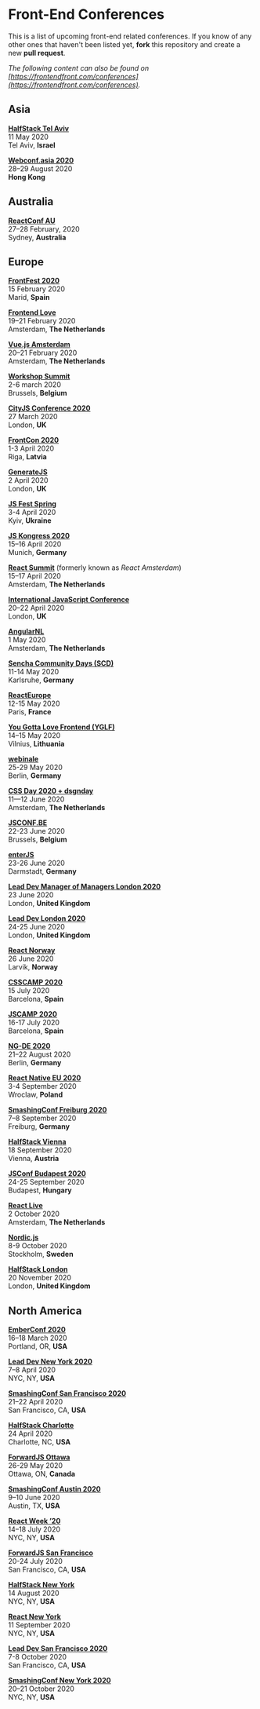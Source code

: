 # Front-End Conferences

This is a list of upcoming front-end related conferences. If you know of any other ones that haven't been listed yet, **fork** this repository and create a new **pull request**.

*The following content can also be found on [https://frontendfront.com/conferences](https://frontendfront.com/conferences).*

## Asia

[**HalfStack Tel Aviv**](https://www.halfstackconf.com/telaviv/)  
11 May 2020  
Tel Aviv, **Israel**

[**Webconf.asia 2020**](https://webconf.asia/)  
28–29 August 2020  
**Hong Kong**

## Australia

[**ReactConf AU**](https://reactconfau.com/)  
27–28 February, 2020  
Sydney, **Australia**

## Europe

[**FrontFest 2020**](https://frontfest.es)  
15 February 2020  
Marid, **Spain**

[**Frontend Love**](https://frontenddeveloperlove.com)  
19–21 February 2020  
Amsterdam, **The Netherlands**

[**Vue.js Amsterdam**](https://vuejs.amsterdam/)  
20–21 February 2020  
Amsterdam, **The Netherlands**

[**Workshop Summit**](https://workshop-summit.com)  
2-6 march 2020  
Brussels, **Belgium**

[**CityJS Conference 2020**](https://www.cityjsconf.org/)  
27 March 2020  
London, **UK**

[**FrontCon 2020**](https://2020.frontcon.com/)  
1-3 April 2020  
Riga, **Latvia**

[**GenerateJS**](https://www.generateconf.com/)  
2 April 2020  
London, **UK**

[**JS Fest Spring**](https://jsfest.com.ua/indexe.html)  
3-4 April 2020  
Kyiv, **Ukraine**

[**JS Kongress 2020**](https://js-kongress.com/)  
15–16 April 2020  
Munich, **Germany**

[**React Summit**](https://reactsummit.com/) (formerly known as *React Amsterdam*)  
15–17 April 2020  
Amsterdam, **The Netherlands**

[**International JavaScript Conference**](https://javascript-conference.com/)  
20–22 April 2020  
London, **UK**

[**AngularNL**](http://www.angularnl.com/)  
1 May 2020  
Amsterdam, **The Netherlands**

[**Sencha Community Days (SCD)**](https://sencha-community-days.de)  
11-14 May 2020  
Karlsruhe, **Germany**

[**ReactEurope**](https://www.react-europe.org/)  
12-15 May 2020  
Paris, **France**

[**You Gotta Love Frontend (YGLF)**](https://lithuania.yglfconf.com)  
14–15 May 2020  
Vilnius, **Lithuania**

[**webinale**](https://webinale.de/)  
25-29 May 2020  
Berlin, **Germany**

[**CSS Day 2020 + dsgnday**](https://cssday.nl/)  
11—12 June 2020  
Amsterdam, **The Netherlands**

[**JSCONF.BE**](https://jsconf.be/)  
22-23 June 2020  
Brussels, **Belgium**

[**enterJS**](https://enterjs.de/)  
23-26 June 2020  
Darmstadt, **Germany**

[**Lead Dev Manager of Managers London 2020**](https://managerofmanagerslondon2020.theleaddeveloper.com/)  
23 June 2020  
London, **United Kingdom**

[**Lead Dev London 2020**](https://london2020.theleaddeveloper.com/)  
24-25 June 2020  
London, **United Kingdom**

[**React Norway**](https://reactnorway.com/)  
26 June 2020  
Larvik, **Norway**

[**CSSCAMP 2020**](https://csscamp.tech/)  
15 July 2020  
Barcelona, **Spain**

[**JSCAMP 2020**](https://jscamp.tech/)  
16-17 July 2020  
Barcelona, **Spain**

[**NG-DE 2020**](https://ng-de.org/)  
21–22 August 2020  
Berlin, **Germany**

[**React Native EU 2020**](https://www.react-native.eu/)  
3-4 September 2020  
Wroclaw, **Poland**

[**SmashingConf Freiburg 2020**](https://smashingconf.com/freiburg-2020/)  
7–8 September 2020  
Freiburg, **Germany**

[**HalfStack Vienna**](https://www.halfstackconf.com/vienna/)  
18 September 2020  
Vienna, **Austria**

[**JSConf Budapest 2020**](https://jsconfbp.com/)  
24-25 September 2020  
Budapest, **Hungary**

[**React Live**](https://reactlive.nl/)  
2 October 2020  
Amsterdam, **The Netherlands**

[**Nordic.js**](https://nordicjs.com/)  
8-9 October 2020  
Stockholm, **Sweden**

[**HalfStack London**](https://www.halfstackconf.com/london/)  
20 November 2020  
London, **United Kingdom**

## North America

[**EmberConf 2020**](https://emberconf.com)  
16–18 March 2020  
Portland, OR, **USA**

[**Lead Dev New York 2020**](https://newyork2020.theleaddeveloper.com)  
7–8 April 2020  
NYC, NY, **USA**

[**SmashingConf San Francisco 2020**](https://smashingconf.com/sf-2020/)  
21–22 April 2020  
San Francisco, CA, **USA**

[**HalfStack Charlotte**](https://www.halfstackconf.com/charlotte/)  
24 April 2020  
Charlotte, NC, **USA**

[**ForwardJS Ottawa**](https://forwardjs.com/ottawa/)  
26-29 May 2020  
Ottawa, ON, **Canada**

[**SmashingConf Austin 2020**](https://smashingconf.com/austin-2020/)  
9–10 June 2020  
Austin, TX, **USA**

[**React Week ’20**](http://reactweek.nyc/)  
14–18 July 2020  
NYC, NY, **USA**

[**ForwardJS San Francisco**](https://forwardjs.com)  
20-24 July 2020  
San Francisco, CA, **USA**

[**HalfStack New York**](https://www.halfstackconf.com/newyork/)  
14 August 2020  
NYC, NY, **USA**

[**React New York**](https://reactnewyork.com/)  
11 September 2020  
NYC, NY, **USA**

[**Lead Dev San Francisco 2020**](https://sanfrancisco2020.theleaddeveloper.com/)  
7-8 October 2020  
San Francisco, CA, **USA**

[**SmashingConf New York 2020**](https://smashingconf.com/ny-2020/)  
20–21 October 2020  
NYC, NY, **USA**
